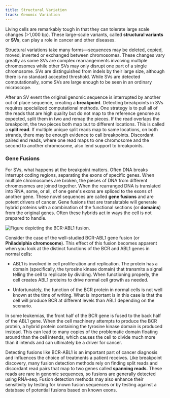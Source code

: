 ```yaml
---
title: Structural Variation
track: Genomic Variation
---
```


Living cells are remarkably tough in that they can tolerate large scale changes
(>1,000 bp). These large-scale variants, called **structural variants** or
**SVs**, can play a role in cancer and other diseases.

Structural variations take many forms—sequences may be deleted, copied, moved,
inverted or exchanged between chromosomes. These changes vary greatly as some
SVs are complex rearrangements involving multiple chromosomes while other SVs
may only disrupt one part of a single chromosome. SVs are distinguished from
indels by their large size, although there is no standard accepted threshold.
While SVs are detected computationally, some SVs are large enough to be seen in
an ordinary microscope.

After an SV event the original genomic sequence is interrupted by another out
of place sequence, creating a **breakpoint**. Detecting breakpoints in SVs
requires specialized computational methods. One strategy is to pull all of the
reads that are high quality but do not map to the reference genome as expected,
split them in two and remap the pieces. If the read overlaps the breakpoint, the
two pieces both map but to different locations. This is called a **split
read**. If multiple unique split reads map to same locations, on both strands,
there may be enough evidence to call breakpoints. Discordant paired end reads,
where one read maps to one chromosome and the second to another chromosome, also
lend support to breakpoints.

### Gene Fusions

For SVs, what happens at the breakpoint matters. Often DNA breaks interrupt
coding regions, separating the exons of specific genes. When multiple
chromosomes are broken, the pieces of DNA from different chromosomes are joined
together. When the rearranged DNA is translated into RNA, some, or all, of one
gene's exons are spliced to the exons of another gene. These novel sequences are
called **gene fusions** and are potent drivers of cancer. Gene fusions that
are translatable will generate hybrid proteins with a combination of the
functional sections (or **domains**) from the original genes. Often these
hybrids act in ways the cell is not prepared to handle.

![Figure depicting the BCR-ABL1 fusion.](../images/2.3-Gene-Fusion.jpg)

Consider the case of the well-studied BCR-ABL1 gene fusion (or **Philadelphia
chromosome**). This effect of this fusion becomes apparent when you look at the
distinct functions of the BCR and ABL1 genes in normal cells:

- ABL1 is involved in cell proliferation and replication. The protein has a
  domain (specifically, the tyrosine kinase domain) that transmits a signal
  telling the cell to replicate by dividing. When functioning properly, the cell
  creates ABL1 proteins to drive normal cell growth as needed.

- Unfortunately, the function of the BCR protein in normal cells is not well
  known at the time of writing. What is important is in this case is that the
  cell will produce BCR at different levels than ABL1 depending on the scenario.

In some leukemias, the front half of the BCR gene is fused to the back half of
the ABL1 gene. When the cell machinery attempts to produce the BCR protein, a
hybrid protein containing the tyrosine kinase domain is produced instead. This
can lead to many copies of the problematic domain floating around than the cell
intends, which causes the cell to divide much more than it intends and can
ultimately be a driver for cancer.

Detecting fusions like BCR-ABL1 is an important part of cancer diagnosis and
influences the choice of treatments a patient receives. Like breakpoint
discovery, many fusion detection methods rely on finding split reads and
discordant read pairs that map to two genes called **spanning reads**. These
reads are rare in genomic sequences, so fusions are generally detected using
RNA-seq. Fusion detection methods may also enhance their sensitivity by testing
for known fusion sequences or by testing against a database of potential fusions
based on known exons.
